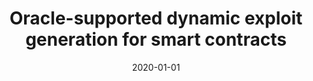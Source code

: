 ---
title: "Oracle-supported dynamic exploit generation for smart contracts"
collection: publications
permalink: /publication/2020-01-01-Oracle-supported-dynamic-exploit-generation-for-smart-contracts
date: 2020-01-01
venue: 'IEEE Transactions on Dependable and Secure Computing'
paperurl: 'https://arxiv.org/pdf/1909.06605'
citation: ' Haijun Wang, <b>Ye Liu</b>,  Yi Li,  Shang-Wei Lin,  Cyrille Artho,  Lei Ma,  Yang Liu,  IEEE Transactions on Dependable and Secure Computing, 2020.'
---